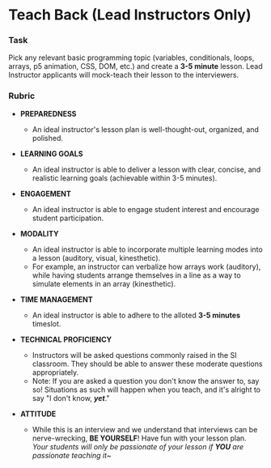 # Teach Back (Lead Instructors Only)

### Task
Pick any relevant basic programming topic (variables, conditionals, loops, arrays, p5 animation, CSS, DOM, etc.) and create a **3-5 minute** lesson. Lead Instructor applicants will mock-teach their lesson to the interviewers. 

### Rubric
- **PREPAREDNESS**
    - An ideal instructor's lesson plan is well-thought-out, organized, and polished.

- **LEARNING GOALS**
    - An ideal instructor is able to deliver a lesson with clear, concise, and realistic learning goals (achievable within 3-5 minutes). 

- **ENGAGEMENT**
    - An ideal instructor is able to engage student interest and encourage student participation. 
    
- **MODALITY**
    - An ideal instructor is able to incorporate multiple learning modes into a lesson (auditory, visual, kinesthetic).
    - For example, an instructor can verbalize how arrays work (auditory), while having students arrange themselves in a line as a way to simulate elements in an array (kinesthetic).

- **TIME MANAGEMENT**
    - An ideal instructor is able to adhere to the alloted **3-5 minutes** timeslot.

- **TECHNICAL PROFICIENCY**
    - Instructors will be asked questions commonly raised in the SI classroom. They should be able to answer these moderate questions appropriately.
    - Note: If you are asked a question you don't know the answer to, say so! Situations as such will happen when you teach, and it's alright to say "I don't know, ***yet***." 

- **ATTITUDE**
    - While this is an interview and we understand that interviews can be nerve-wrecking, **BE YOURSELF**! Have fun with your lesson plan. *Your students will only be passionate of your lesson if **YOU** are passionate teaching it~* 